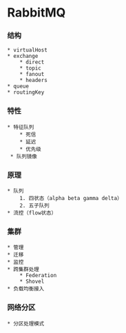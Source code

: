 # RabbitMQ

### 结构
    * virtualHost
    * exchange
        * direct
        * topic
        * fanout
        * headers
    * queue
    * routingKey
    
### 特性
    * 特征队列
        * 死信
        * 延迟
        * 优先级
     * 队列镜像

### 原理
    * 队列
        1. 四状态（alpha beta gamma delta）
        2. 五子队列
    * 流控（flow状态）
 
### 集群
    * 管理
    * 迁移
    * 监控
    * 跨集群处理
        * Federation
        * Shovel  
    * 负载均衡接入  
        
### 网络分区
    * 分区处理模式
    